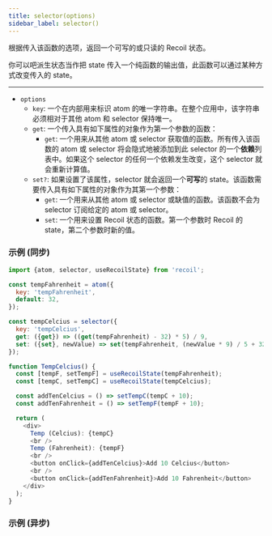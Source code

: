 ```yaml
---
title: selector(options)
sidebar_label: selector()
---
```


根据传入该函数的选项，返回一个可写的或只读的 Recoil 状态。

你可以吧派生状态当作把 state 传入一个纯函数的输出值，此函数可以通过某种方式改变传入的 state。

---

- `options`
  - `key`: 一个在内部用来标识 atom 的唯一字符串。在整个应用中，该字符串必须相对于其他 atom 和 selector 保持唯一。
  - `get`: 一个传入具有如下属性的对象作为第一个参数的函数：
    - `get`: 一个用来从其他 atom 或 selector 获取值的函数。所有传入该函数的 atom 或 selector 将会隐式地被添加到此 selector 的一个**依赖**列表中。如果这个 selector 的任何一个依赖发生改变，这个 selector 就会重新计算值。
  - `set?`: 如果设置了该属性，selector 就会返回一个**可写**的 state。该函数需要传入具有如下属性的对象作为其第一个参数：
    - `get`: 一个用来从其他 atom 或 selector 或缺值的函数。该函数不会为 selector 订阅给定的 atom 或 selector。
    - `set`: 一个用来设置 Recoil 状态的函数。第一个参数时 Recoil 的 state，第二个参数时新的值。

### 示例 (同步)

```javascript
import {atom, selector, useRecoilState} from 'recoil';

const tempFahrenheit = atom({
  key: 'tempFahrenheit',
  default: 32,
});

const tempCelcius = selector({
  key: 'tempCelcius',
  get: ({get}) => ((get(tempFahrenheit) - 32) * 5) / 9,
  set: ({set}, newValue) => set(tempFahrenheit, (newValue * 9) / 5 + 32),
});

function TempCelcius() {
  const [tempF, setTempF] = useRecoilState(tempFahrenheit);
  const [tempC, setTempC] = useRecoilState(tempCelcius);

  const addTenCelcius = () => setTempC(tempC + 10);
  const addTenFahrenheit = () => setTempF(tempF + 10);

  return (
    <div>
      Temp (Celcius): {tempC}
      <br />
      Temp (Fahrenheit): {tempF}
      <br />
      <button onClick={addTenCelcius}>Add 10 Celcius</button>
      <br />
      <button onClick={addTenFahrenheit}>Add 10 Fahrenheit</button>
    </div>
  );
}
```

### 示例 (异步)
